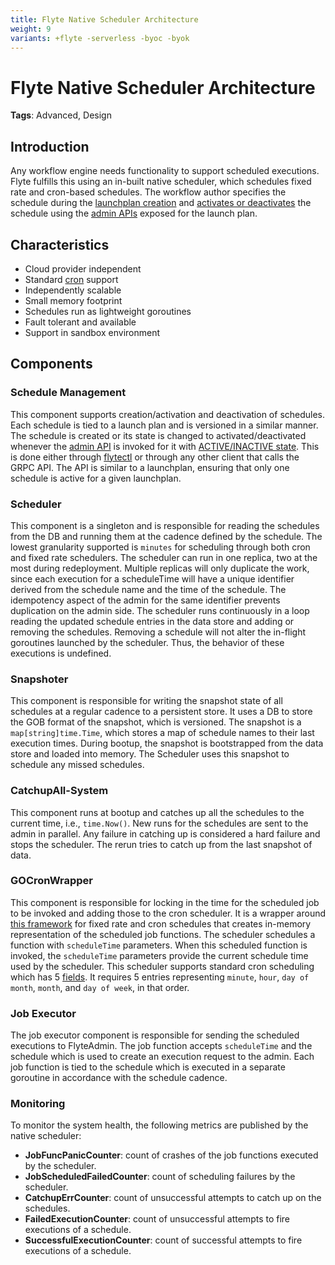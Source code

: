 ```yaml
---
title: Flyte Native Scheduler Architecture
weight: 9
variants: +flyte -serverless -byoc -byok
---
```


# Flyte Native Scheduler Architecture

**Tags**: Advanced, Design

## Introduction

Any workflow engine needs functionality to support scheduled executions. Flyte fulfills this using an in-built native scheduler, which schedules fixed rate and cron-based schedules. The workflow author specifies the schedule during the [launchplan creation](../cookbook/cron-schedules.md) and [activates or deactivates](../cookbook/activating-schedules.md) the schedule using the [admin APIs](../flyteidl/ref_flyteidl.admin.LaunchPlanUpdateRequest.md) exposed for the launch plan.

## Characteristics

- Cloud provider independent
- Standard [cron](https://en.wikipedia.org/wiki/Cron#CRON_expression) support
- Independently scalable
- Small memory footprint
- Schedules run as lightweight goroutines
- Fault tolerant and available
- Support in sandbox environment

## Components

### Schedule Management

This component supports creation/activation and deactivation of schedules. Each schedule is tied to a launch plan and is versioned in a similar manner. The schedule is created or its state is changed to activated/deactivated whenever the [admin API](https://docs.flyte.org/en/latest/api/flyteidl/docs/admin/admin.html#launchplanupdaterequest) is invoked for it with [ACTIVE/INACTIVE state](https://docs.flyte.org/en/latest/api/flyteidl/docs/admin/admin.html#ref-flyteidl-admin-launchplanstate). This is done either through [flytectl](https://docs.flyte.org/en/latest/flytectl/gen/flytectl_update_launchplan.html#synopsis) or through any other client that calls the GRPC API. The API is similar to a launchplan, ensuring that only one schedule is active for a given launchplan.

### Scheduler

This component is a singleton and is responsible for reading the schedules from the DB and running them at the cadence defined by the schedule. The lowest granularity supported is `minutes` for scheduling through both cron and fixed rate schedulers. The scheduler can run in one replica, two at the most during redeployment. Multiple replicas will only duplicate the work, since each execution for a scheduleTime will have a unique identifier derived from the schedule name and the time of the schedule. The idempotency aspect of the admin for the same identifier prevents duplication on the admin side. The scheduler runs continuously in a loop reading the updated schedule entries in the data store and adding or removing the schedules. Removing a schedule will not alter the in-flight goroutines launched by the scheduler. Thus, the behavior of these executions is undefined.

### Snapshoter

This component is responsible for writing the snapshot state of all schedules at a regular cadence to a persistent store. It uses a DB to store the GOB format of the snapshot, which is versioned. The snapshot is a `map[string]time.Time`, which stores a map of schedule names to their last execution times. During bootup, the snapshot is bootstrapped from the data store and loaded into memory. The Scheduler uses this snapshot to schedule any missed schedules.

### CatchupAll-System

This component runs at bootup and catches up all the schedules to the current time, i.e., `time.Now()`. New runs for the schedules are sent to the admin in parallel. Any failure in catching up is considered a hard failure and stops the scheduler. The rerun tries to catch up from the last snapshot of data.

### GOCronWrapper

This component is responsible for locking in the time for the scheduled job to be invoked and adding those to the cron scheduler. It is a wrapper around [this framework](https://github.com/robfig/cron) for fixed rate and cron schedules that creates in-memory representation of the scheduled job functions. The scheduler schedules a function with `scheduleTime` parameters. When this scheduled function is invoked, the `scheduleTime` parameters provide the current schedule time used by the scheduler. This scheduler supports standard cron scheduling which has 5 [fields](https://en.wikipedia.org/wiki/Cron). It requires 5 entries representing `minute`, `hour`, `day of month`, `month`, and `day of week`, in that order.

### Job Executor

The job executor component is responsible for sending the scheduled executions to FlyteAdmin. The job function accepts `scheduleTime` and the schedule which is used to create an execution request to the admin. Each job function is tied to the schedule which is executed in a separate goroutine in accordance with the schedule cadence.

### Monitoring

To monitor the system health, the following metrics are published by the native scheduler:

- **JobFuncPanicCounter**: count of crashes of the job functions executed by the scheduler.
- **JobScheduledFailedCounter**: count of scheduling failures by the scheduler.
- **CatchupErrCounter**: count of unsuccessful attempts to catch up on the schedules.
- **FailedExecutionCounter**: count of unsuccessful attempts to fire executions of a schedule.
- **SuccessfulExecutionCounter**: count of successful attempts to fire executions of a schedule.
